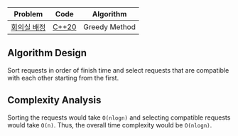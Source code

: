 | Problem                                             |         Code          |   Algorithm   |
| --------------------------------------------------- | :-------------------: | :-----------: |
| [회의실 배정](https://www.acmicpc.net/problem/1931) | [C++20](solution.cpp) | Greedy Method |

## Algorithm Design

Sort requests in order of finish time and select requests that are compatible with each other starting from the first.

## Complexity Analysis

Sorting the requests would take `O(nlogn)` and selecting compatible requests would take `O(n)`. Thus, the overall time complexity would be `O(nlogn)`.
